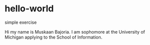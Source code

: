 # hello-world
simple exercise

Hi my name is Muskaan Bajoria. I am sophomore at the University of Michigan applying to the School of Information.
